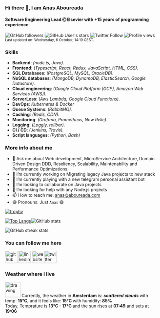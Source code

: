 ### Hi there 👋, I am Anas Aboureada

#### Software Engineering Lead @Elsevier with +15 years of programming experience

![GitHub followers](https://img.shields.io/github/followers/anasaboureada?style=social) ![GitHub User's stars](https://img.shields.io/github/stars/anasaboureada?style=social) ![Twitter Follow](https://img.shields.io/twitter/follow/anasaboureada?style=social)  ![Profile views](https://gpvc.arturio.dev/AnasAboureada)
<br/><sup>Last updated on: Wednesday, 6 October, 14:19 CEST.</sup>

### Skills

- **Backend**: *(node.js, Java).*
- **Frontend**: *(Typescript, React, Redux, JavaScript, HTML, CSS).*
- **SQL Databases**: *(PostgreSQL, MySQL, OracleDB).*
- **NoSQL databases**: *(MongoDB, DynamoDB, ElasticSearch, Google Datastore).*
- **Cloud engineering**: *(Google Cloud Platform (GCP), Amazon Web Services (AWS)).*
- **ServerLess**: *(Aws Lambda, Google Cloud Functions).*
- **DevOps**: *Kubernetes & Docker*
- **Queue Systems**: *(RabbitMQ).*
- **Caching**: *(Redis, CDN).*
- **Monitoring**: *(Grafana, Prometheus, New Relic).*
- **Logging**: *(Loggly, rollbar).*
- **CI / CD**: *(Jenkins, Travis).*
- **Script languages**: *(Python, Bash)*

### More info about me

- 💬 Ask me about Web development, MicroService Architecture, Domain Driven Design DDD, Reseliency, Scalability, Maintenability and Performance Optimizations.
- 🔭 I’m currently working on Migrating legacy Java projects to new stack
- 🌱 I’m currently playing with a new telegram personal assistant bot
- 👯 I’m looking to collaborate on Java projects
- 🤔 I’m looking for help with any Node.js projects
- 📫 How to reach me: anas@aboureada.com
- 😄 Pronouns: Just `Anas` 😄

[![trophy](https://github-profile-trophy.vercel.app/?username=AnasAboureada&theme=juicyfresh&margin-w=15)](https://github.com/ryo-ma/github-profile-trophy)

 [![Top Langs](https://github-readme-stats.vercel.app/api/top-langs/?username=AnasAboureada&theme=merko&show_icons=true)](https://github.com/anuraghazra/github-readme-stats)![GitHub stats](https://github-readme-stats.vercel.app/api?username=AnasAboureada&show_icons=true&count_private=true&theme=merko)

![GitHub streak stats](https://github-readme-streak-stats.herokuapp.com/?user=AnasAboureada&theme=merko)

### You can follow me here

[<img src='https://cdn.jsdelivr.net/npm/simple-icons@3.0.1/icons/github.svg' alt='github' height='40'>](https://github.com/AnasAboureada)  [<img src='https://cdn.jsdelivr.net/npm/simple-icons@3.0.1/icons/linkedin.svg' alt='linkedin' height='40'>](https://www.linkedin.com/in/https://www.linkedin.com/in/anasaboureada//)  [<img src='https://cdn.jsdelivr.net/npm/simple-icons@3.0.1/icons/icloud.svg' alt='website' height='40'>](https://aboureada.com)[<img src='https://cdn.jsdelivr.net/npm/simple-icons@3.0.1/icons/twitter.svg' alt='twitter' height='40'>](https://twitter.com/AnasAboureada)

### Weather where I live

<img src="http://openweathermap.org/img/wn/03d@2x.png" alt="drawing" style="width:50px;"/>
Currently, the weather in <b>Amsterdam</b> is: <b><i>scattered clouds </i></b> with temp: <b>15°C</b>, and it feels like: <b> 15°C </b> with humidity: <b>85% </b>
</br>Today, Temprature is <b>13°C - 17°C </b> and the sun rises at <b>07:49</b> and sets at <b>19:06</b>
